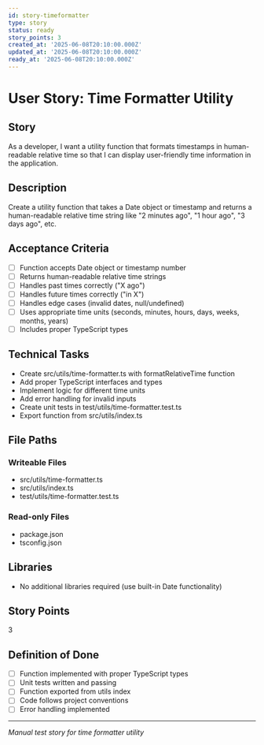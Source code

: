 ```yaml
---
id: story-timeformatter
type: story
status: ready
story_points: 3
created_at: '2025-06-08T20:10:00.000Z'
updated_at: '2025-06-08T20:10:00.000Z'
ready_at: '2025-06-08T20:10:00.000Z'
---
```


# User Story: Time Formatter Utility

## Story
As a developer, I want a utility function that formats timestamps in human-readable relative time so that I can display user-friendly time information in the application.

## Description
Create a utility function that takes a Date object or timestamp and returns a human-readable relative time string like "2 minutes ago", "1 hour ago", "3 days ago", etc.

## Acceptance Criteria
- [ ] Function accepts Date object or timestamp number
- [ ] Returns human-readable relative time strings
- [ ] Handles past times correctly ("X ago")
- [ ] Handles future times correctly ("in X")
- [ ] Handles edge cases (invalid dates, null/undefined)
- [ ] Uses appropriate time units (seconds, minutes, hours, days, weeks, months, years)
- [ ] Includes proper TypeScript types

## Technical Tasks
- Create src/utils/time-formatter.ts with formatRelativeTime function
- Add proper TypeScript interfaces and types
- Implement logic for different time units
- Add error handling for invalid inputs
- Create unit tests in test/utils/time-formatter.test.ts
- Export function from src/utils/index.ts

## File Paths
### Writeable Files
- src/utils/time-formatter.ts
- src/utils/index.ts
- test/utils/time-formatter.test.ts

### Read-only Files
- package.json
- tsconfig.json

## Libraries
- No additional libraries required (use built-in Date functionality)

## Story Points
3

## Definition of Done
- [ ] Function implemented with proper TypeScript types
- [ ] Unit tests written and passing
- [ ] Function exported from utils index
- [ ] Code follows project conventions
- [ ] Error handling implemented

---
*Manual test story for time formatter utility*
